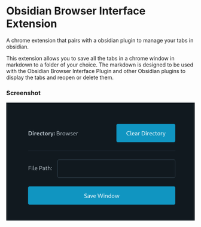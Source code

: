 # Obsidian Browser Interface Extension

A chrome extension that pairs with a obsidian plugin to manage your tabs in obsidian.

This extension allows you to save all the tabs in a chrome window in markdown to a folder of your choice. The markdown is designed to be used with the Obsidian Browser Interface Plugin and other Obsidian plugins to display the tabs and reopen or delete them.

### Screenshot
![chrome extension screenshot](screenshot.png)
